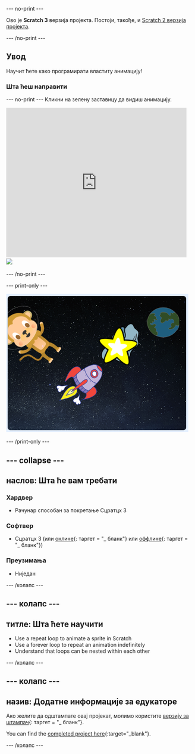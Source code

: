 \--- no-print \---

Ово је **Scratch 3** верзија пројекта. Постоји, такође, и [Scratch 2 верзија пројекта](https://projects.raspberrypi.org/en/projects/lost-in-space-scratch2).

\--- /no-print \---

## Увод

Научит ћете како програмирати властиту анимацију!

### Шта ћеш направити

\--- no-print \--- Кликни на зелену заставицу да видиш анимацију.

<div class="scratch-preview">
  <iframe allowtransparency="true" width="485" height="402" src="https://scratch.mit.edu/projects/embed/276873231/?autostart=false" frameborder="0" scrolling="no"></iframe>
  <img src="images/space-final.png">
</div>

\--- /no-print \---

\--- print-only \---

![Комплетан пројекат](images/showcase_static.png)

\--- /print-only \---

## \--- collapse \---

## наслов: Шта ће вам требати

### Хардвер

- Рачунар способан за покретање Сцратцх 3

### Софтвер

- Сцратцх 3 (или [онлине](http://rpf.io/scratchon){: таргет = "_ бланк"} или [оффлине](http://rpf.io/scratchoff){: таргет = "_ бланк"})

### Преузимања

- Ниједан

\--- /колапс \---

## \--- колапс \---

## титле: Шта ћете научити

- Use a repeat loop to animate a sprite in Scratch
- Use a forever loop to repeat an animation indefinitely
- Understand that loops can be nested within each other

\--- /колапс \---

## \--- колапс \---

## назив: Додатне информације за едукаторе

Ако желите да одштампате овај пројекат, молимо користите [верзију за штампач](https://projects.raspberrypi.org/en/projects/lost-in-space/print){: таргет = "_ бланк"}.

You can find the [completed project here](http://rpf.io/p/en/lost-in-space-get){:target="_blank"}.

\--- /колапс \---